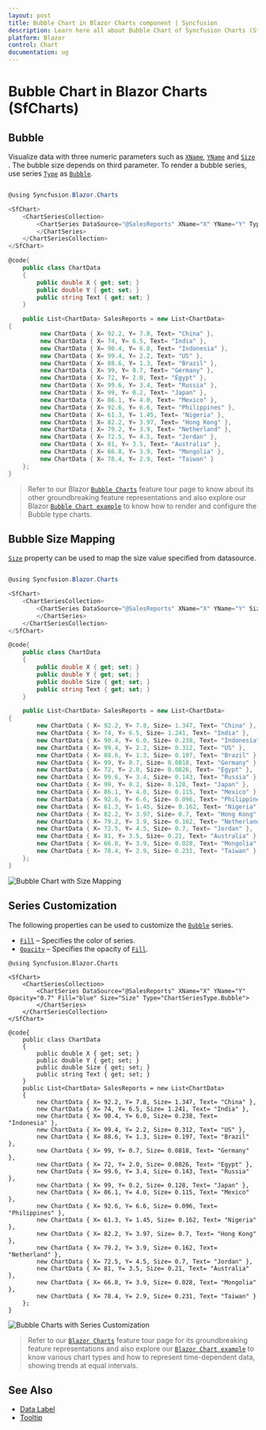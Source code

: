 ```yaml
---
layout: post
title: Bubble Chart in Blazor Charts component | Syncfusion
description: Learn here all about Bubble Chart of Syncfusion Charts (SfCharts) component and more.
platform: Blazor
control: Chart
documentation: ug
---
```


# Bubble Chart in Blazor Charts (SfCharts)

## Bubble

Visualize data with three numeric parameters such as [`XName`](https://help.syncfusion.com/cr/blazor/Syncfusion.Blazor.Charts.ChartSeries.html#Syncfusion_Blazor_Charts_ChartSeries_XName), [`YName`](https://help.syncfusion.com/cr/blazor/Syncfusion.Blazor.Charts.ChartSeries.html#Syncfusion_Blazor_Charts_ChartSeries_YName) and [`Size`](https://help.syncfusion.com/cr/blazor/Syncfusion.Blazor.Charts.ChartSeries.html#Syncfusion_Blazor_Charts_ChartSeries_Size) . The bubble size depends on third parameter. To render a bubble series, use series [`Type`](https://help.syncfusion.com/cr/blazor/Syncfusion.Blazor~Syncfusion.Blazor.Charts.ChartSeries~Type.html) as [`Bubble`](https://help.syncfusion.com/cr/blazor/Syncfusion.Blazor.Charts.ChartSeriesType.html#Syncfusion_Blazor_Charts_ChartSeriesType_Bubble).

```csharp

@using Syncfusion.Blazor.Charts

<SfChart>
    <ChartSeriesCollection>
        <ChartSeries DataSource="@SalesReports" XName="X" YName="Y" Type="ChartSeriesType.Bubble">
        </ChartSeries>
    </ChartSeriesCollection>
</SfChart>

@code{
    public class ChartData
    {
        public double X { get; set; }
        public double Y { get; set; }
        public string Text { get; set; }
    }

    public List<ChartData> SalesReports = new List<ChartData>
{
         new ChartData { X= 92.2, Y= 7.8, Text= "China" },
         new ChartData { X= 74, Y= 6.5, Text= "India" },
         new ChartData { X= 90.4, Y= 6.0, Text= "Indonesia" },
         new ChartData { X= 99.4, Y= 2.2, Text= "US" },
         new ChartData { X= 88.6, Y= 1.3, Text= "Brazil" },
         new ChartData { X= 99, Y= 0.7, Text= "Germany" },
         new ChartData { X= 72, Y= 2.0, Text= "Egypt" },
         new ChartData { X= 99.6, Y= 3.4, Text= "Russia" },
         new ChartData { X= 99, Y= 0.2, Text= "Japan" },
         new ChartData { X= 86.1, Y= 4.0, Text= "Mexico" },
         new ChartData { X= 92.6, Y= 6.6, Text= "Philippines" },
         new ChartData { X= 61.3, Y= 1.45, Text= "Nigeria" },
         new ChartData { X= 82.2, Y= 3.97, Text= "Hong Kong" },
         new ChartData { X= 79.2, Y= 3.9, Text= "Netherland" },
         new ChartData { X= 72.5, Y= 4.5, Text= "Jordan" },
         new ChartData { X= 81, Y= 3.5, Text= "Australia" },
         new ChartData { X= 66.8, Y= 3.9, Text= "Mongolia" },
         new ChartData { X= 78.4, Y= 2.9, Text= "Taiwan" }
    };
}


```

> Refer to our Blazor [`Bubble Charts`](https://www.syncfusion.com/blazor-components/blazor-charts/chart-types/bubble-chart) feature tour page to know about its other groundbreaking feature representations and also explore our Blazor [`Bubble Chart example`](https://blazor.syncfusion.com/demos/chart/bubble?theme=bootstrap4) to know how to render and configure the Bubble type charts.

## Bubble Size Mapping

[`Size`](https://help.syncfusion.com/cr/blazor/Syncfusion.Blazor.Charts.ChartSeries.html#Syncfusion_Blazor_Charts_ChartSeries_Size) property can be used to map the size value specified from datasource.

```csharp

@using Syncfusion.Blazor.Charts

<SfChart>
    <ChartSeriesCollection>
        <ChartSeries DataSource="@SalesReports" XName="X" YName="Y" Size="Size" Type="ChartSeriesType.Bubble">
        </ChartSeries>
    </ChartSeriesCollection>
</SfChart>

@code{
    public class ChartData
    {
        public double X { get; set; }
        public double Y { get; set; }
        public double Size { get; set; }
        public string Text { get; set; }
    }

    public List<ChartData> SalesReports = new List<ChartData>
{
        new ChartData { X= 92.2, Y= 7.8, Size= 1.347, Text= "China" },
        new ChartData { X= 74, Y= 6.5, Size= 1.241, Text= "India" },
        new ChartData { X= 90.4, Y= 6.0, Size= 0.238, Text= "Indonesia" },
        new ChartData { X= 99.4, Y= 2.2, Size= 0.312, Text= "US" },
        new ChartData { X= 88.6, Y= 1.3, Size= 0.197, Text= "Brazil" },
        new ChartData { X= 99, Y= 0.7, Size= 0.0818, Text= "Germany" },
        new ChartData { X= 72, Y= 2.0, Size= 0.0826, Text= "Egypt" },
        new ChartData { X= 99.6, Y= 3.4, Size= 0.143, Text= "Russia" },
        new ChartData { X= 99, Y= 0.2, Size= 0.128, Text= "Japan" },
        new ChartData { X= 86.1, Y= 4.0, Size= 0.115, Text= "Mexico" },
        new ChartData { X= 92.6, Y= 6.6, Size= 0.096, Text= "Philippines" },
        new ChartData { X= 61.3, Y= 1.45, Size= 0.162, Text= "Nigeria" },
        new ChartData { X= 82.2, Y= 3.97, Size= 0.7, Text= "Hong Kong" },
        new ChartData { X= 79.2, Y= 3.9, Size= 0.162, Text= "Netherland" },
        new ChartData { X= 72.5, Y= 4.5, Size= 0.7, Text= "Jordan" },
        new ChartData { X= 81, Y= 3.5, Size= 0.21, Text= "Australia" },
        new ChartData { X= 66.8, Y= 3.9, Size= 0.028, Text= "Mongolia" },
        new ChartData { X= 78.4, Y= 2.9, Size= 0.231, Text= "Taiwan" }
    };
}

```

![Bubble Chart with Size Mapping](../images/chart-types-images/bubblesize.png)

## Series Customization

The following properties can be used to customize the [`Bubble`](https://help.syncfusion.com/cr/blazor/Syncfusion.Blazor.Charts.ChartSeriesType.html#Syncfusion_Blazor_Charts_ChartSeriesType_Bubble) series.

* [`Fill`](https://help.syncfusion.com/cr/blazor/Syncfusion.Blazor.Charts.ChartSeries.html#Syncfusion_Blazor_Charts_ChartSeries_Fill) – Specifies the color of series.
* [`Opacity`](https://help.syncfusion.com/cr/blazor/Syncfusion.Blazor.Charts.ChartSeries.html#Syncfusion_Blazor_Charts_ChartSeries_Opacity) – Specifies the opacity of [`Fill`](https://help.syncfusion.com/cr/blazor/Syncfusion.Blazor.Charts.ChartSeries.html#Syncfusion_Blazor_Charts_ChartSeries_Fill).

```cshtml
@using Syncfusion.Blazor.Charts

<SfChart>
    <ChartSeriesCollection>
        <ChartSeries DataSource="@SalesReports" XName="X" YName="Y" Opacity="0.7" Fill="blue" Size="Size" Type="ChartSeriesType.Bubble">
        </ChartSeries>
    </ChartSeriesCollection>
</SfChart>

@code{
    public class ChartData
    {
        public double X { get; set; }
        public double Y { get; set; }
        public double Size { get; set; }
        public string Text { get; set; }
    }
    public List<ChartData> SalesReports = new List<ChartData>
    {
        new ChartData { X= 92.2, Y= 7.8, Size= 1.347, Text= "China" },
        new ChartData { X= 74, Y= 6.5, Size= 1.241, Text= "India" },
        new ChartData { X= 90.4, Y= 6.0, Size= 0.238, Text= "Indonesia" },
        new ChartData { X= 99.4, Y= 2.2, Size= 0.312, Text= "US" },
        new ChartData { X= 88.6, Y= 1.3, Size= 0.197, Text= "Brazil" },
        new ChartData { X= 99, Y= 0.7, Size= 0.0818, Text= "Germany" },
        new ChartData { X= 72, Y= 2.0, Size= 0.0826, Text= "Egypt" },
        new ChartData { X= 99.6, Y= 3.4, Size= 0.143, Text= "Russia" },
        new ChartData { X= 99, Y= 0.2, Size= 0.128, Text= "Japan" },
        new ChartData { X= 86.1, Y= 4.0, Size= 0.115, Text= "Mexico" },
        new ChartData { X= 92.6, Y= 6.6, Size= 0.096, Text= "Philippines" },
        new ChartData { X= 61.3, Y= 1.45, Size= 0.162, Text= "Nigeria" },
        new ChartData { X= 82.2, Y= 3.97, Size= 0.7, Text= "Hong Kong" },
        new ChartData { X= 79.2, Y= 3.9, Size= 0.162, Text= "Netherland" },
        new ChartData { X= 72.5, Y= 4.5, Size= 0.7, Text= "Jordan" },
        new ChartData { X= 81, Y= 3.5, Size= 0.21, Text= "Australia" },
        new ChartData { X= 66.8, Y= 3.9, Size= 0.028, Text= "Mongolia" },
        new ChartData { X= 78.4, Y= 2.9, Size= 0.231, Text= "Taiwan" }
    };
}
```

![Bubble Charts with Series Customization](../images/chart-types-images/custom-bubble.png)

> Refer to our [`Blazor Charts`](https://www.syncfusion.com/blazor-components/blazor-charts) feature tour page for its groundbreaking feature representations and also explore our [`Blazor Chart example`](https://blazor.syncfusion.com/demos/chart/line?theme=bootstrap4) to know various chart types and how to represent time-dependent data, showing trends at equal intervals.

## See Also

* [Data Label](../data-labels)
* [Tooltip](../tool-tip)